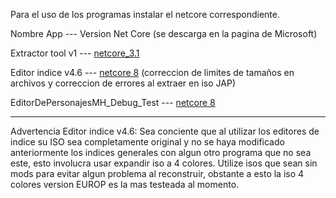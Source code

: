 Para el uso de los programas instalar el netcore correspondiente.

Nombre App --- Version Net Core (se descarga en la pagina de Microsoft)

Extractor tool v1 --- [netcore_3.1](https://dotnet.microsoft.com/es-es/download/dotnet/3.1)

Editor indice v4.6 --- [netcore 8](https://dotnet.microsoft.com/es-es/download/dotnet/8.0) (correccion de limites de tamaños en archivos y correccion de errores al extraer en iso JAP)

EditorDePersonajesMH_Debug_Test --- [netcore 8](https://dotnet.microsoft.com/es-es/download/dotnet/8.0)


------------------------------------------------------------------------------------------------------------------
Advertencia Editor indice v4.6:
Sea conciente que al utilizar los editores de indice su ISO sea completamente original y no se haya modificado anteriormente los indices generales con algun otro programa que no sea este, esto involucra usar expandir iso a 4 colores. Utilize isos que sean sin mods para evitar algun problema al reconstruir, obstante a esto la iso 4 colores version EUROP es la mas testeada al momento.
